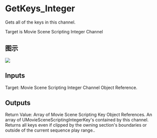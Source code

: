 # GetKeys_Integer

Gets all of the keys in this channel.

Target is Movie Scene Scripting Integer Channel

## 图示

![]($-20221218-20491742.png)

## Inputs

Target: Movie Scene Scripting Integer Channel Object Reference.  

## Outputs

Return Value: Array of Movie Scene Scripting Key Object References. An array of UMovieSceneScriptingIntegerKey's contained by this channel. Returns all keys even if clipped by the owning section's boundaries or outside of the current sequence play range..

